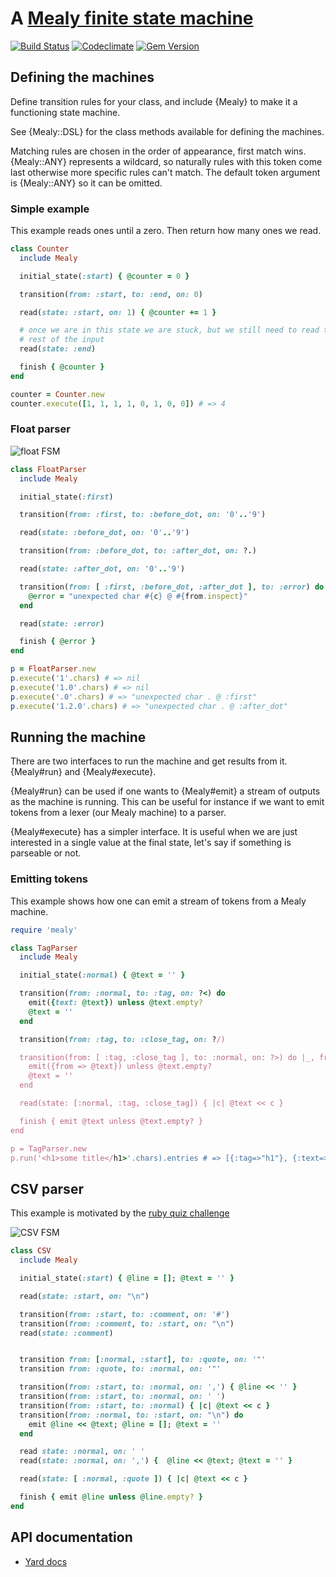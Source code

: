 # A [Mealy finite state machine](https://en.wikipedia.org/wiki/Mealy_machine)

[![Build Status](https://travis-ci.org/phaul/mealy.svg?branch=master)](https://travis-ci.org/phaul/mealy)
[![Codeclimate](https://api.codeclimate.com/v1/badges/c10c40f52090b0c1ac6b/maintainability)](https://codeclimate.com/github/phaul/mealy/maintainability)
[![Gem Version](https://badge.fury.io/rb/mealy.svg)](https://badge.fury.io/rb/mealy)

## Defining the machines

Define transition rules for your class, and include {Mealy} to make it a functioning state machine.

See {Mealy::DSL} for the class methods available for defining the machines.

Matching rules are chosen in the order of appearance, first match wins. {Mealy::ANY} represents a wildcard, so naturally rules with this token come last otherwise more specific rules can't match. The default token argument is
{Mealy::ANY} so it can be omitted.

### Simple example

This example reads ones until a zero. Then return how many ones we read.

```ruby
class Counter
  include Mealy

  initial_state(:start) { @counter = 0 }

  transition(from: :start, to: :end, on: 0)

  read(state: :start, on: 1) { @counter += 1 }

  # once we are in this state we are stuck, but we still need to read the
  # rest of the input
  read(state: :end)

  finish { @counter }
end

counter = Counter.new
counter.execute([1, 1, 1, 1, 0, 1, 0, 0]) # => 4
```

### Float parser
![float FSM](https://raw.githubusercontent.com/phaul/mealy/master/doc/float.svg?sanitize=true)

```ruby
class FloatParser
  include Mealy

  initial_state(:first)

  transition(from: :first, to: :before_dot, on: '0'..'9')

  read(state: :before_dot, on: '0'..'9')

  transition(from: :before_dot, to: :after_dot, on: ?.)

  read(state: :after_dot, on: '0'..'9')

  transition(from: [ :first, :before_dot, :after_dot ], to: :error) do |c, from|
    @error = "unexpected char #{c} @ #{from.inspect}"
  end

  read(state: :error)

  finish { @error }
end

p = FloatParser.new
p.execute('1'.chars) # => nil
p.execute('1.0'.chars) # => nil
p.execute('.0'.chars) # => "unexpected char . @ :first"
p.execute('1.2.0'.chars) # => "unexpected char . @ :after_dot"
```

## Running the machine

There are two interfaces to run the machine and get results from it. {Mealy#run} and {Mealy#execute}.

{Mealy#run} can be used if one wants to {Mealy#emit} a stream of outputs as the machine is running. This can be useful for instance if we want to emit tokens from a lexer (our Mealy machine) to a parser.

{Mealy#execute} has a simpler interface. It is useful when we are just interested in a single value at the final state, let's say if something is parseable or not.

### Emitting tokens

This example shows how one can emit a stream of tokens from a Mealy machine.

```ruby
require 'mealy'

class TagParser
  include Mealy

  initial_state(:normal) { @text = '' }

  transition(from: :normal, to: :tag, on: ?<) do
    emit({text: @text}) unless @text.empty?
    @text = ''
  end

  transition(from: :tag, to: :close_tag, on: ?/)

  transition(from: [ :tag, :close_tag ], to: :normal, on: ?>) do |_, from|
    emit({from => @text}) unless @text.empty?
    @text = ''
  end

  read(state: [:normal, :tag, :close_tag]) { |c| @text << c }

  finish { emit @text unless @text.empty? }
end

p = TagParser.new
p.run('<h1>some title</h1>'.chars).entries # => [{:tag=>"h1"}, {:text=>"some title"}, {:close_tag=>"h1"}]
```

## CSV parser

This example is motivated by the [ruby quiz challenge](https://www.reddit.com/r/ruby/comments/9sbbt3/ruby_quiz_is_back_a_fortnightly_programming/)


![CSV FSM](https://raw.githubusercontent.com/phaul/mealy/master/doc/csv.svg?sanitize=true)

```ruby
class CSV
  include Mealy

  initial_state(:start) { @line = []; @text = '' }

  read(state: :start, on: "\n")

  transition(from: :start, to: :comment, on: '#')
  transition(from: :comment, to: :start, on: "\n")
  read(state: :comment)


  transition from: [:normal, :start], to: :quote, on: '"'
  transition from: :quote, to: :normal, on: '"'

  transition(from: :start, to: :normal, on: ',') { @line << '' }
  transition(from: :start, to: :normal, on: ' ')
  transition(from: :start, to: :normal) { |c| @text << c }
  transition(from: :normal, to: :start, on: "\n") do
    emit @line << @text; @line = []; @text = ''
  end

  read state: :normal, on: ' '
  read(state: :normal, on: ',') {  @line << @text; @text = '' }

  read(state: [ :normal, :quote ]) { |c| @text << c }

  finish { emit @line unless @line.empty? }
end

```


## API documentation

  - [Yard docs](https://www.rubydoc.info/github/phaul/mealy/master/Mealy)
